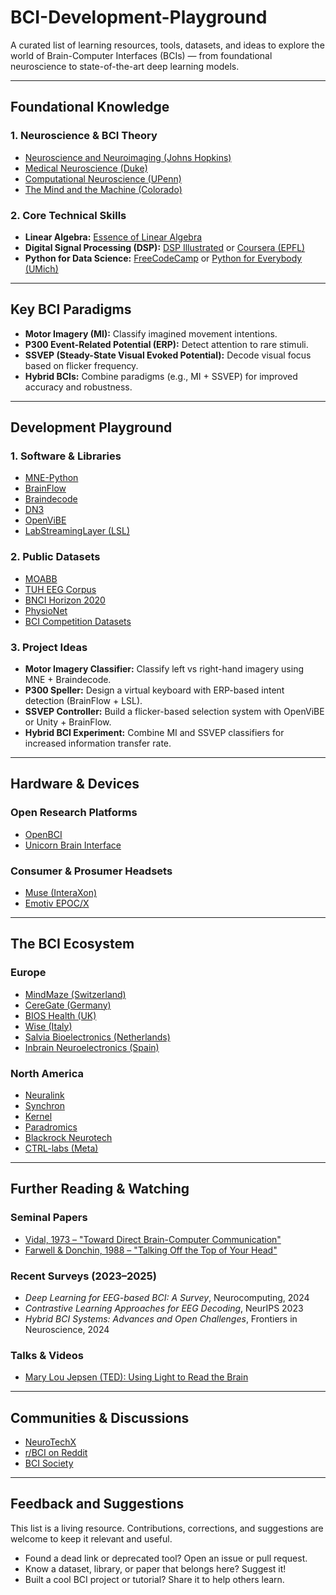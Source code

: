 # BCI-Development-Playground

A curated list of learning resources, tools, datasets, and ideas to explore the world of Brain-Computer Interfaces (BCIs) — from foundational neuroscience to state-of-the-art deep learning models.

---

## Foundational Knowledge

### 1. Neuroscience & BCI Theory
- [Neuroscience and Neuroimaging (Johns Hopkins)](https://www.coursera.org/specializations/computational-neuroscience)
- [Medical Neuroscience (Duke)](https://www.coursera.org/learn/medical-neuroscience)
- [Computational Neuroscience (UPenn)](https://www.coursera.org/learn/computational-neuroscience)
- [The Mind and the Machine (Colorado)](https://www.coursera.org/specializations/mind-machine)

### 2. Core Technical Skills
- **Linear Algebra:** [Essence of Linear Algebra](https://www.youtube.com/playlist?list=PLZHQObOWTQDMSUeMus_o2aD_L-BOI6x-h)
- **Digital Signal Processing (DSP):** [DSP Illustrated](https://dspillustrations.com/) or [Coursera (EPFL)](https://www.coursera.org/specializations/digital-signal-processing)
- **Python for Data Science:** [FreeCodeCamp](https://www.youtube.com/watch?v=r-uOLxNrNk8) or [Python for Everybody (UMich)](https://www.coursera.org/specializations/python-for-everybody)

---

## Key BCI Paradigms

- **Motor Imagery (MI):** Classify imagined movement intentions.
- **P300 Event-Related Potential (ERP):** Detect attention to rare stimuli.
- **SSVEP (Steady-State Visual Evoked Potential):** Decode visual focus based on flicker frequency.
- **Hybrid BCIs:** Combine paradigms (e.g., MI + SSVEP) for improved accuracy and robustness.

---

## Development Playground

### 1. Software & Libraries
- [MNE-Python](https://mne.tools/stable/index.html)
- [BrainFlow](https://brainflow.org/)
- [Braindecode](https://braindecode.org/)
- [DN3](https://dn3.readthedocs.io/)
- [OpenViBE](http://openvibe.inria.fr/)
- [LabStreamingLayer (LSL)](https://github.com/sccn/labstreaminglayer)

### 2. Public Datasets
- [MOABB](https://moabb.neurotechx.com/)
- [TUH EEG Corpus](https://www.isip.piconepress.com/projects/tuh_eeg/)
- [BNCI Horizon 2020](http://bnci-horizon-2020.eu/database)
- [PhysioNet](https://physionet.org/)
- [BCI Competition Datasets](http://www.bbci.de/competition/)

### 3. Project Ideas
- **Motor Imagery Classifier:** Classify left vs right-hand imagery using MNE + Braindecode.
- **P300 Speller:** Design a virtual keyboard with ERP-based intent detection (BrainFlow + LSL).
- **SSVEP Controller:** Build a flicker-based selection system with OpenViBE or Unity + BrainFlow.
- **Hybrid BCI Experiment:** Combine MI and SSVEP classifiers for increased information transfer rate.

---

## Hardware & Devices

### Open Research Platforms
- [OpenBCI](https://openbci.com/)
- [Unicorn Brain Interface](https://www.unicorn-bi.com/)

### Consumer & Prosumer Headsets
- [Muse (InteraXon)](https://choosemuse.com/)
- [Emotiv EPOC/X](https://www.emotiv.com/)

---

## The BCI Ecosystem

### Europe
- [MindMaze (Switzerland)](https://www.mindmaze.com/)
- [CereGate (Germany)](https://ceregate.com/)
- [BIOS Health (UK)](https://www.bios.health/)
- [Wise (Italy)](https://www.wiseneuro.com/)
- [Salvia Bioelectronics (Netherlands)](https://www.salvianeuro.com/)
- [Inbrain Neuroelectronics (Spain)](https://www.inbrain-neuroelectronics.com/)

### North America
- [Neuralink](https://neuralink.com/)
- [Synchron](https://synchron.com/)
- [Kernel](https://www.kernel.com/)
- [Paradromics](https://paradromics.com/)
- [Blackrock Neurotech](https://blackrockneurotech.com/)
- [CTRL-labs (Meta)](https://tech.fb.com/ar-vr/portal-rebrand-meta-quest-2-active-pack/)

---

## Further Reading & Watching

### Seminal Papers
- [Vidal, 1973 – "Toward Direct Brain-Computer Communication"](https://ieeexplore.ieee.org/document/1705768)
- [Farwell & Donchin, 1988 – "Talking Off the Top of Your Head"](https://www.sciencedirect.com/science/article/abs/pii/0013469488901496)

### Recent Surveys (2023–2025)
- *Deep Learning for EEG-based BCI: A Survey*, Neurocomputing, 2024
- *Contrastive Learning Approaches for EEG Decoding*, NeurIPS 2023
- *Hybrid BCI Systems: Advances and Open Challenges*, Frontiers in Neuroscience, 2024

### Talks & Videos
- [Mary Lou Jepsen (TED): Using Light to Read the Brain](https://www.ted.com/talks/mary_lou_jepsen_how_we_can_use_light_to_see_deep_inside_our_bodies_and_brains)

---

## Communities & Discussions

- [NeuroTechX](https://neurotechx.com/)
- [r/BCI on Reddit](https://www.reddit.com/r/BCI/)
- [BCI Society](https://bcisociety.org/)

---

## Feedback and Suggestions

This list is a living resource. Contributions, corrections, and suggestions are welcome to keep it relevant and useful.

- Found a dead link or deprecated tool? Open an issue or pull request.
- Know a dataset, library, or paper that belongs here? Suggest it!
- Built a cool BCI project or tutorial? Share it to help others learn.
